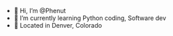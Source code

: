 - 👋 Hi, I’m @Phenut
- 🌱 I’m currently learning Python coding, Software dev  
- 📍 Located in Denver, Colorado

<!---
Phenut/Phenut is a ✨ special ✨ repository because its `README.md` (this file) appears on your GitHub profile.
You can click the Preview link to take a look at your changes.
--->
